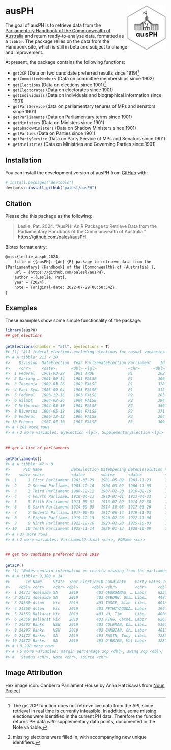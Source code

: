 
<!-- README.md is generated from README.Rmd. Please edit that file -->

# ausPH <img src="man/figures/ausPH_hex_new.png" align="right" height="139"/>

<!-- badges: start -->
<!-- badges: end -->

The goal of ausPH is to retrieve data from the [Parliamentary Handbook
of the Commonwealth of Australia](https://handbook.aph.gov.au/) and
return ready-to-analyse data, formatted as a `tibble`. The package
relies on the data from the Handbook site, which is still in beta and
subject to change and improvement.

At present, the package contains the following functions:

- `get2CP` (Data on two candidate preferred results since 1919)[^1]
- `getCommitteeMembers` (Data on committee memberships since 1902)
- `getElections` (Data on elections since 1901)[^2]
- `getElectorates` (Data on electorates since 1901)
- `getIndividuals` (Data on individuals and biographical information
  since 1901)
- `getParlService` (data on parliamentary tenures of MPs and senators
  since 1901)
- `getParliaments` (Data on Parliamentary terms since 1901)
- `getMinisters` (Data on Ministers since 1901)
- `getShadowMinisters` (Data on Shadow Ministers since 1901)
- `getParties` (Data on Parties since 1901)
- `getPartyService` (Data on Party Service of MPs and Senators since
  1901)
- `getMinistries` (Data on Ministries and Governing Parties since 1901)

## Installation

You can install the development version of ausPH from
[GitHub](https://github.com/) with:

``` r
# install.packages("devtools")
devtools::install_github("palesl/ausPH")
```

## Citation

Please cite this package as the following:

> Leslie, Pat. 2024. “AusPH: An R Package to Retrieve Data from the
> Parliamentary Handbook of the Commonwealth of Australia.”
> <https://github.com/palesl/ausPH>.

Bibtex format entry:

    @misc{leslie_ausph_2024,
        title = {{ausPH}: {An} {R} package to retrieve data from the {Parliamentary} {Handbook} of the {Commonwealth} of {Australia}.},
        url = {https://github.com/palesl/ausPH},
        author = {Leslie, Pat},
        year = {2024},
        note = {original-date: 2022-07-29T00:58:54Z},
    }

## Examples

These examples show some simple functionality of the package:

``` r
library(ausPH) 
## get elections

getElections(chamber = "all", byelections = T)
#> [1] "All federal elections excluding elections for casual vacancies in the Senate"
#> # A tibble: 211 × 10
#>    Division  DateElection  Year FullSenateElection Parliament    Id Reps  Senate
#>    <chr>     <date>       <dbl> <lgl>              <chr>      <dbl> <lgl> <lgl> 
#>  1 Federal   1901-03-29    1901 TRUE               P1           202 TRUE  TRUE  
#>  2 Darling … 1901-09-14    1901 FALSE              P1           306 TRUE  FALSE 
#>  3 Tasmania  1902-03-26    1902 FALSE              P1           378 TRUE  FALSE 
#>  4 East Syd… 1903-09-04    1903 FALSE              P1           312 TRUE  FALSE 
#>  5 Federal   1903-12-16    1903 FALSE              P2           203 TRUE  TRUE  
#>  6 Wilmot    1904-02-26    1904 FALSE              P2           394 TRUE  FALSE 
#>  7 Melbourne 1904-03-30    1904 FALSE              P2           356 TRUE  FALSE 
#>  8 Riverina  1904-05-18    1904 FALSE              P2           371 TRUE  FALSE 
#>  9 Federal   1906-12-12    1906 FALSE              P3           204 TRUE  TRUE  
#> 10 Echuca    1907-07-10    1907 FALSE              P3           309 TRUE  FALSE 
#> # ℹ 201 more rows
#> # ℹ 2 more variables: Byelection <lgl>, SupplementaryElection <lgl>
```

``` r

## get a list of parliaments

getParliaments()
#> # A tibble: 47 × 8
#>      PID Name             DateElection DateOpening DateDissolution ParliamentEnd
#>    <dbl> <chr>            <date>       <date>      <date>          <date>       
#>  1     1 First Parliament 1901-03-29   1901-05-09  1903-11-23      1903-12-15   
#>  2     2 Second Parliame… 1903-12-16   1904-03-02  1906-11-05      1906-12-11   
#>  3     3 Third Parliament 1906-12-12   1907-02-20  1910-02-19      1910-04-12   
#>  4     4 Fourth Parliame… 1910-04-13   1910-07-01  1913-04-23      1913-05-30   
#>  5     5 Fifth Parliament 1913-05-31   1913-07-09  1914-07-30      1914-09-04   
#>  6     6 Sixth Parliament 1914-09-05   1914-10-08  1917-03-26      1917-05-04   
#>  7     7 Seventh Parliam… 1917-05-05   1917-06-14  1919-11-03      1919-12-12   
#>  8     8 Eighth Parliame… 1919-12-13   1920-02-26  1922-11-06      1922-12-15   
#>  9     9 Ninth Parliament 1922-12-16   1923-02-28  1925-10-03      1925-11-13   
#> 10    10 Tenth Parliament 1925-11-14   1926-01-13  1928-10-09      1928-11-16   
#> # ℹ 37 more rows
#> # ℹ 2 more variables: ParliamentOrdinal <chr>, FQName <chr>
```

``` r

## get two candidate preferred since 1919

get2CP()
#> [1] "Notes contain information on results missing from the parliamentary handbook"
#> # A tibble: 9,308 × 14
#>       Id Name     State  Year ElectionID Candidate    Party votes_2cp margin_2cp
#>    <dbl> <chr>    <chr> <dbl>      <dbl> <chr>        <chr>     <dbl>      <dbl>
#>  1 24373 Adelaide SA     2019        403 GEORGANAS, … Labor     62362      17543
#>  2 24373 Adelaide SA     2019        403 OSBORN, Sha… Libe…     44819     -17543
#>  3 24360 Aston    Vic    2019        403 TUDGE, Alan  Libe…     60180      20270
#>  4 24360 Aston    Vic    2019        403 PETHIYAGODA… Labor     39910     -20270
#>  5 24359 Ballarat Vic    2019        403 VO, Tim      Libe…     40068     -22547
#>  6 24359 Ballarat Vic    2019        403 KING, Cathe… Labor     62615      22547
#>  7 24297 Banks    NSW    2019        403 COLEMAN, Da… Libe…     51609      11488
#>  8 24297 Banks    NSW    2019        403 GAMBIAN, Ch… Labor     40121     -11488
#>  9 24372 Barker   SA     2019        403 PASIN, Tony  Libe…     72851      40036
#> 10 24372 Barker   SA     2019        403 O'BRIEN, Mat Labor     32815     -40036
#> # ℹ 9,298 more rows
#> # ℹ 5 more variables: margin_percentage_2cp <dbl>, swing_2cp <dbl>,
#> #   Status <chr>, Note <chr>, source <chr>
```

## Image Attribution

Hex image icon: Canberra Parliament House by Anna Hatzisavas from [Noun
Project](https://thenounproject.com/browse/icons/term/canberra-parliament-house/ "Canberra Parliament House Icons")

[^1]: The get2CP function does not retrieve live data from the API,
    since retrieval in real time is currently infeasible. In addition,
    some missing elections were identified in the current PH data.
    Therefore the function returns PH data *with* supplementary data
    points, documented in the Note variable.

[^2]: missing elections were filled in, with accompanying new unique
    identifiers.

